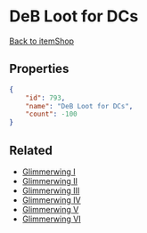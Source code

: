 # DeB Loot for DCs

<no description available>

[Back to itemShop](../item-shops.md)

## Properties

```json
{
    "id": 793,
    "name": "DeB Loot for DCs",
    "count": -100
}
```

## Related

- [Glimmerwing I](../items/21697-glimmerwing-i.md)
- [Glimmerwing II](../items/21698-glimmerwing-ii.md)
- [Glimmerwing III](../items/21699-glimmerwing-iii.md)
- [Glimmerwing IV](../items/21700-glimmerwing-iv.md)
- [Glimmerwing V](../items/21701-glimmerwing-v.md)
- [Glimmerwing VI](../items/21702-glimmerwing-vi.md)

